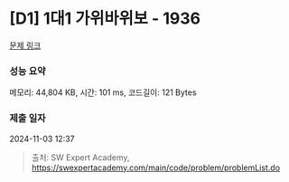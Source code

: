 # [D1] 1대1 가위바위보 - 1936 

[문제 링크](https://swexpertacademy.com/main/code/problem/problemDetail.do?contestProbId=AV5PjKXKALcDFAUq) 

### 성능 요약

메모리: 44,804 KB, 시간: 101 ms, 코드길이: 121 Bytes

### 제출 일자

2024-11-03 12:37



> 출처: SW Expert Academy, https://swexpertacademy.com/main/code/problem/problemList.do